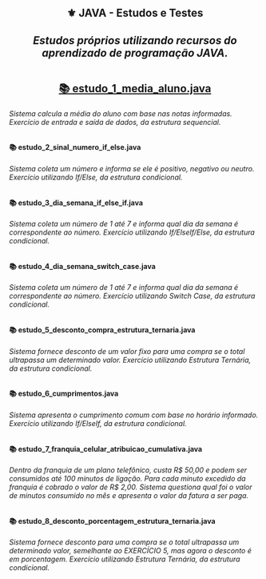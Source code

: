 <h2 align="center">⚜️ JAVA - Estudos e Testes
<i><h4 align="center">Estudos próprios utilizando recursos do aprendizado de programação JAVA.</i> 

##  

[📚 estudo_1_media_aluno.java ](https://github.com/AlianeAmaral/JAVA_estudos_e_testes/blob/main/estudo_1_media_aluno.java)<h6>Sistema calcula a média do aluno com base nas notas informadas. Exercício de entrada e saída de dados, da estrutura sequencial.</h6>

<h4>📚 estudo_2_sinal_numero_if_else.java</h4>

<h6>Sistema coleta um número e informa se ele é positivo, negativo ou neutro. Exercício utilizando If/Else, da estrutura condicional.</h6>

<h4>📚 estudo_3_dia_semana_if_else_if.java</h4>

<h6>Sistema coleta um número de 1 até 7 e informa qual dia da semana é correspondente ao número. Exercício utilizando If/ElseIf/Else, da estrutura condicional.</h6>

<h4>📚 estudo_4_dia_semana_switch_case.java</h4>

<h6>Sistema coleta um número de 1 até 7 e informa qual dia da semana é correspondente ao número. Exercício utilizando Switch Case, da estrutura condicional.</h6>

<h4>📚 estudo_5_desconto_compra_estrutura_ternaria.java</h4>

<h6>Sistema fornece desconto de um valor fixo para uma compra se o total ultrapassa um determinado valor. Exercício utilizando Estrutura Ternária, da estrutura condicional.</h6>

<h4>📚 estudo_6_cumprimentos.java</h4>

<h6>Sistema apresenta o cumprimento comum com base no horário informado. Exercício utilizando If/ElseIf, da estrutura condicional.</h6>

<h4>📚 estudo_7_franquia_celular_atribuicao_cumulativa.java</h4>

<h6>Dentro da franquia de um plano telefônico, custa R$ 50,00 e podem ser consumidos até 100 minutos de ligação. Para cada minuto excedido da franquia é cobrado o valor de R$ 2,00. Sistema questiona qual foi o valor de minutos consumido no mês e apresenta o valor da fatura a ser paga.</h6>

<h4>📚 estudo_8_desconto_porcentagem_estrutura_ternaria.java</h4>

<h6>Sistema fornece desconto para uma compra se o total ultrapassa um determinado valor, semelhante ao EXERCÍCIO 5, mas agora o desconto é em porcentagem. Exercício utilizando Estrutura Ternária, da estrutura condicional.</h6>
